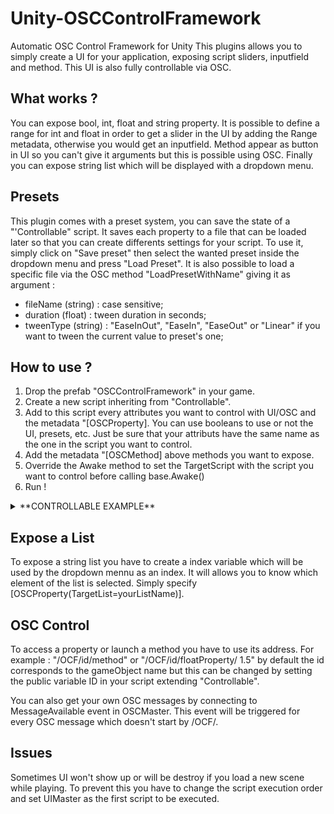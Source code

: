 # Unity-OSCControlFramework
Automatic OSC Control Framework for Unity
This plugins allows you to simply create a UI for your application, exposing script sliders, inputfield and method. This UI is also fully controllable via OSC.

## What works ?
You can expose bool, int, float and string property. It is possible to define a range for int and float in order to get a slider in the UI by adding the Range metadata, otherwise you would get an inputfield. Method appear as button in UI so you can't give it arguments but this is possible using OSC. Finally you can expose string list which will be displayed with a dropdown menu.

## Presets
This plugin comes with a preset system, you can save the state of a "'Controllable" script. It saves each property to a file that can be loaded later so that you can create differents settings for your script. To use it, simply click on "Save preset" then select the wanted preset inside the dropdown menu and press "Load Preset".
It is also possible to load a specific file via the OSC method "LoadPresetWithName" giving it as argument :
  - fileName (string) : case sensitive;
  - duration (float) : tween duration in seconds;
  - tweenType (string) : "EaseInOut", "EaseIn", "EaseOut" or "Linear" if you want to tween the current value to preset's one;

## How to use ?
1. Drop the prefab "OSCControlFramework" in your game.
2. Create a new script inheriting from "Controllable".
3. Add to this script every attributes you want to control with UI/OSC and the metadata "[OSCProperty]. You can use booleans to use or not the UI, presets, etc. Just be sure that your attributs have the same name as the one in the script you want to control.
4. Add the metadata "[OSCMethod] above methods you want to expose.
5. Override the Awake method to set the TargetScript with the script you want to control before calling base.Awake()
6. Run !

<details><summary>**CONTROLLABLE EXAMPLE**</summary>
<p>

```C++
public class MyScriptControllable : Controllable {

	// Reference to the script to control with this controllable
	public MyScript myScript;

	// Expose variables from myScript to OSC by creating OSCProperties with the name of those variables
	[OSCProperty]
	public int intParameterOfMyScript;

	[OSCProperty]
	public float floatParameterOfMyScript;

	//Create OSC methods to call methods from myScript
	[OSCMethod]
	public void MyOSCMethod() {
		myScript.MyScriptMethod();
	}

	//Override the Awake method
	public override void Awake() {

		//Set the controllable target script to myScript
		TargetScript = myScript;

		base.Awake();
	}
}
```

</p>
</details>

## Expose a List
To expose a string list you have to create a index variable which will be used by the dropdown mennu as an index. It will allows you to know which element of the list is selected. Simply specify [OSCProperty(TargetList=yourListName)].

## OSC Control
To access a property or launch a method you have to use its address.
For example : "/OCF/id/method" or "/OCF/id/floatProperty/ 1.5" by default the id corresponds to the gameObject name but this can be changed by setting the public variable ID in your script extending "Controllable".

You can also get your own OSC messages by connecting to MessageAvailable event in OSCMaster. This event will be triggered for every OSC message which doesn't start by /OCF/.

## Issues
Sometimes UI won't show up or will be destroy if you load a new scene while playing. To prevent this you have to change the script execution order and set UIMaster as the first script to be executed.
